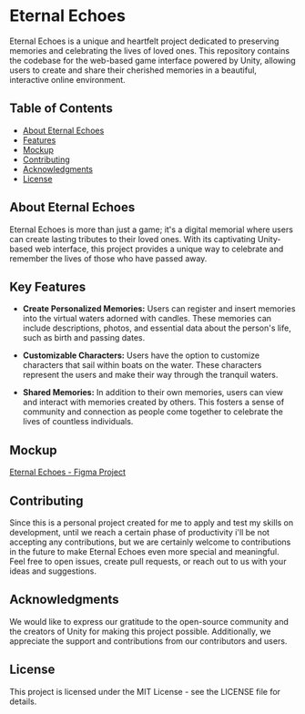# Eternal Echoes

Eternal Echoes is a unique and heartfelt project dedicated to preserving memories and celebrating the lives of loved ones. This repository contains the codebase for the web-based game interface powered by Unity, allowing users to create and share their cherished memories in a beautiful, interactive online environment.

## Table of Contents

- [About Eternal Echoes](#about-eternal-echoes)
- [Features](#key-features)
- [Mockup](#mockup)
- [Contributing](#contributing)
- [Acknowledgments](#acknowledgments)
- [License](#license)

## About Eternal Echoes

Eternal Echoes is more than just a game; it's a digital memorial where users can create lasting tributes to their loved ones. With its captivating Unity-based web interface, this project provides a unique way to celebrate and remember the lives of those who have passed away.

## Key Features

- **Create Personalized Memories:** Users can register and insert memories into the virtual waters adorned with candles. These memories can include descriptions, photos, and essential data about the person's life, such as birth and passing dates.

- **Customizable Characters:** Users have the option to customize characters that sail within boats on the water. These characters represent the users and make their way through the tranquil waters.

- **Shared Memories:** In addition to their own memories, users can view and interact with memories created by others. This fosters a sense of community and connection as people come together to celebrate the lives of countless individuals.

## Mockup

[Eternal Echoes - Figma Project](https://www.figma.com/file/iTZf53q4ofeS610Ktkux5n/Eternal-Echoes?type=design&node-id=0-1&mode=design&t=ohtFt6wGRLZ7nUo4-0)

## Contributing
Since this is a personal project created for me to apply and test my skills on development, until we reach a certain phase of productivity i'll be not accepting any contributions, but we are certainly welcome to contributions in the future to make Eternal Echoes even more special and meaningful. Feel free to open issues, create pull requests, or reach out to us with your ideas and suggestions.

## Acknowledgments
We would like to express our gratitude to the open-source community and the creators of Unity for making this project possible. Additionally, we appreciate the support and contributions from our contributors and users.

## License
This project is licensed under the MIT License - see the LICENSE file for details.




